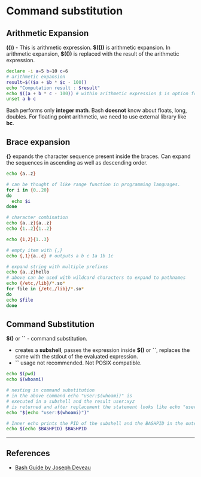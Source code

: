 # Command substitution

## Arithmetic Expansion

**(())** - This is arithmetic expression. **\$(())** is arithmetic expansion. In arithmetic expansion, **\$(())** is replaced with the result of the arithmetic expression.

```Bash
declare -i a=5 b=10 c=6
# arithmetic expansion
result=$(($a + $b * $c - 100))
echo "Computation result : $result"
echo $((a + b * c - 100)) # within arithmetic expression $ is option for referencing variable values.
unset a b c
```

Bash performs only **integer math**. Bash **doesnot** know about floats, long, doubles. For floating point arithmetic, we need to use external library like **bc**.

## Brace expansion

**{}** expands the character sequence present inside the braces. Can expand the sequences in ascending as well as descending order.

```Bash
echo {a..z}

# can be thought of like range function in programming languages.
for i in {0..20}
do
  echo $i
done

# character combination
echo {a..z}{a..z}
echo {1..2}{1..2}

echo {1,2}{1..3}

# empty item with {,}
echo {,1}{a..c} # outputs a b c 1a 1b 1c

# expand string with multiple prefixes
echo {a..z}hello
# above can be used with wildcard characters to expand to pathnames
echo {/etc,/lib}/*.so*
for file in {/etc,/lib}/*.so*
do
echo $file
done
```

## Command Substitution

**$()** or **``** - command substitution.

* creates a **subshell**, passes the expression inside **$()** or **``**, replaces the same with the stdout of the evaluated expression.
* **``** usage not recommended. Not POSIX compatible.

```Bash
echo $(pwd)
echo $(whoami)

# nesting in command substitution
# in the above command echo "user:$(whoami)" is
# executed in a subshell and the result user:xyz
# is returned and after replacement the statement looks like echo "user:xyz"
echo "$(echo "user:$(whoami)")"

# Inner echo prints the PID of the subshell and the BASHPID in the outer echo prints the PID of the current shell
echo $(echo $BASHPID) $BASHPID
```

---

## References

* [Bash Guide by Joseph Deveau](https://www.amazon.in/BASH-Guide-Joseph-DeVeau-ebook/dp/B01F8AZ1LE/ref=sr_1_4?keywords=bash&qid=1564983319&s=digital-text&sr=1-4)
